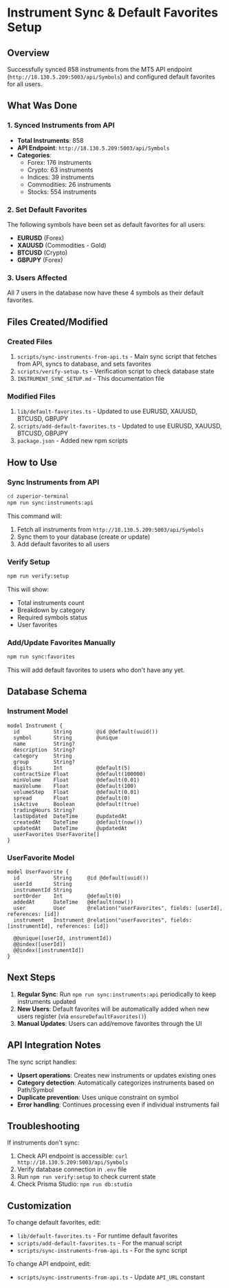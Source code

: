 # Instrument Sync & Default Favorites Setup

## Overview

Successfully synced 858 instruments from the MT5 API endpoint (`http://18.130.5.209:5003/api/Symbols`) and configured default favorites for all users.

## What Was Done

### 1. Synced Instruments from API
- **Total Instruments**: 858
- **API Endpoint**: `http://18.130.5.209:5003/api/Symbols`
- **Categories**:
  - Forex: 176 instruments
  - Crypto: 63 instruments
  - Indices: 39 instruments
  - Commodities: 26 instruments
  - Stocks: 554 instruments

### 2. Set Default Favorites
The following symbols have been set as default favorites for all users:
- **EURUSD** (Forex)
- **XAUUSD** (Commodities - Gold)
- **BTCUSD** (Crypto)
- **GBPJPY** (Forex)

### 3. Users Affected
All 7 users in the database now have these 4 symbols as their default favorites.

## Files Created/Modified

### Created Files
1. `scripts/sync-instruments-from-api.ts` - Main sync script that fetches from API, syncs to database, and sets favorites
2. `scripts/verify-setup.ts` - Verification script to check database state
3. `INSTRUMENT_SYNC_SETUP.md` - This documentation file

### Modified Files
1. `lib/default-favorites.ts` - Updated to use EURUSD, XAUUSD, BTCUSD, GBPJPY
2. `scripts/add-default-favorites.ts` - Updated to use EURUSD, XAUUSD, BTCUSD, GBPJPY
3. `package.json` - Added new npm scripts

## How to Use

### Sync Instruments from API
```bash
cd zuperior-terminal
npm run sync:instruments:api
```

This command will:
1. Fetch all instruments from `http://18.130.5.209:5003/api/Symbols`
2. Sync them to your database (create or update)
3. Add default favorites to all users

### Verify Setup
```bash
npm run verify:setup
```

This will show:
- Total instruments count
- Breakdown by category
- Required symbols status
- User favorites

### Add/Update Favorites Manually
```bash
npm run sync:favorites
```

This will add default favorites to users who don't have any yet.

## Database Schema

### Instrument Model
```prisma
model Instrument {
  id           String        @id @default(uuid())
  symbol       String        @unique
  name         String?
  description  String?
  category     String
  group        String?
  digits       Int           @default(5)
  contractSize Float         @default(100000)
  minVolume    Float         @default(0.01)
  maxVolume    Float         @default(100)
  volumeStep   Float         @default(0.01)
  spread       Float         @default(0)
  isActive     Boolean       @default(true)
  tradingHours String?
  lastUpdated  DateTime      @updatedAt
  createdAt    DateTime      @default(now())
  updatedAt    DateTime      @updatedAt
  userFavorites UserFavorite[]
}
```

### UserFavorite Model
```prisma
model UserFavorite {
  id           String     @id @default(uuid())
  userId       String
  instrumentId String
  sortOrder    Int        @default(0)
  addedAt      DateTime   @default(now())
  user         User       @relation("userFavorites", fields: [userId], references: [id])
  instrument   Instrument @relation("userFavorites", fields: [instrumentId], references: [id])

  @@unique([userId, instrumentId])
  @@index([userId])
  @@index([instrumentId])
}
```

## Next Steps

1. **Regular Sync**: Run `npm run sync:instruments:api` periodically to keep instruments updated
2. **New Users**: Default favorites will be automatically added when new users register (via `ensureDefaultFavorites()`)
3. **Manual Updates**: Users can add/remove favorites through the UI

## API Integration Notes

The sync script handles:
- **Upsert operations**: Creates new instruments or updates existing ones
- **Category detection**: Automatically categorizes instruments based on Path/Symbol
- **Duplicate prevention**: Uses unique constraint on symbol
- **Error handling**: Continues processing even if individual instruments fail

## Troubleshooting

If instruments don't sync:
1. Check API endpoint is accessible: `curl http://18.130.5.209:5003/api/Symbols`
2. Verify database connection in `.env` file
3. Run `npm run verify:setup` to check current state
4. Check Prisma Studio: `npm run db:studio`

## Customization

To change default favorites, edit:
- `lib/default-favorites.ts` - For runtime default favorites
- `scripts/add-default-favorites.ts` - For the manual script
- `scripts/sync-instruments-from-api.ts` - For the sync script

To change API endpoint, edit:
- `scripts/sync-instruments-from-api.ts` - Update `API_URL` constant

